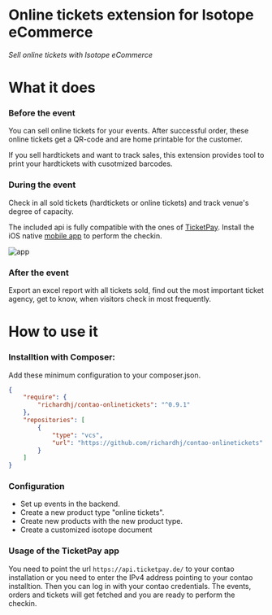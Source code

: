 Online tickets extension for Isotope eCommerce
==============================================
*Sell online tickets with Isotope eCommerce*

What it does
============

### Before the event

You can sell online tickets for your events. After successful order, these online tickets get a QR-code and are home printable for the customer.

If you sell hardtickets and want to track sales, this extension provides tool to print your hardtickets with cusotmized barcodes.


### During the event

Check in all sold tickets (hardtickets or online tickets) and track venue's degree of capacity.

The included api is fully compatible with the ones of [TicketPay](http://ticketpay.de/). Install the iOS native [mobile app](http://ticketpay.de/app-demo/) to perform the checkin.

![app](http://ticketpay.de/wp-content/uploads/2013/09/app1.png)

### After the event

Export an excel report with all tickets sold, find out the most important ticket agency, get to know, when visitors check in most frequently.

How to use it
=============
### Installtion with Composer:

Add these minimum configuration to your composer.json.

```json
{
    "require": {
        "richardhj/contao-onlinetickets": "^0.9.1"
    },
    "repositories": [
        {
            "type": "vcs",
            "url": "https://github.com/richardhj/contao-onlinetickets"
        }
    ]
}
```

### Configuration

* Set up events in the backend.
* Create a new product type "online tickets".
* Create new products with the new product type.
* Create a customized isotope document

### Usage of the TicketPay app

You need to point the url `https://api.ticketpay.de/` to your contao installation or you need to enter the IPv4 address pointing to your contao installtion.
Then you can log in with your contao credentials. The events, orders and tickets will get fetched and you are ready to perform the checkin.
